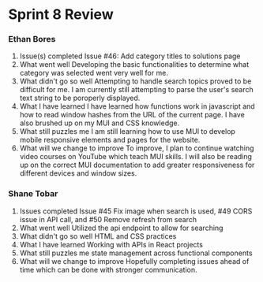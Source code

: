# Sprint 8 Review
### Ethan Bores
1. Issue(s) completed
Issue #46: Add category titles to solutions page
2. What went well
Developing the basic functionalities to determine what category was selected went very well for me.
3. What didn't go so well
Attempting to handle search topics proved to be difficult for me. I am currently still attempting to parse the user's search text string to be poroperly displayed.
4. What I have learned
I have learned how functions work in javascript and how to read window hashes from the URL of the current page. I have also brushed up on my MUI and CSS knowledge.
5. What still puzzles me
I am still learning how to use MUI to develop mobile responsive elements and pages for the website.
6. What will we change to improve
To improve, I plan to continue watching video courses on YouTube which teach MUI skills. I will also be reading up on the correct MUI documentation to add greater responsiveness for different devices and window sizes.
### Shane Tobar
1. Issues completed
Issue #45 Fix image when search is used, #49 CORS issue in API call, and #50 Remove refresh from search
2. What went well
Utilized the api endpoint to allow for searching
3. What didn't go so well
HTML and CSS practices
4. What I have learned
Working with APIs in React projects
5. What still puzzles me
state management across functional components
6. What will we change to improve
Hopefully completing issues ahead of time which can be done with stronger communication.